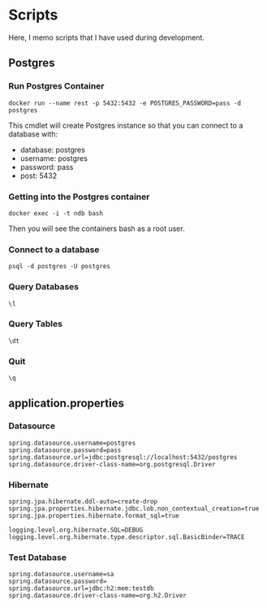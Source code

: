 # Scripts

Here, I memo scripts that I have used during development.

## Postgres

### Run Postgres Container

```
docker run --name rest -p 5432:5432 -e POSTGRES_PASSWORD=pass -d postgres

```

This cmdlet will create Postgres instance so that you can connect to a database with:
* database: postgres
* username: postgres
* password: pass
* post: 5432

### Getting into the Postgres container

```
docker exec -i -t ndb bash
```

Then you will see the containers bash as a root user.

### Connect to a database

```
psql -d postgres -U postgres
```

### Query Databases

```
\l
```

### Query Tables

```
\dt
```

### Quit

```
\q
```

## application.properties

### Datasource

```
spring.datasource.username=postgres
spring.datasource.password=pass
spring.datasource.url=jdbc:postgresql://localhost:5432/postgres
spring.datasource.driver-class-name=org.postgresql.Driver
```

### Hibernate

```
spring.jpa.hibernate.ddl-auto=create-drop
spring.jpa.properties.hibernate.jdbc.lob.non_contextual_creation=true
spring.jpa.properties.hibernate.format_sql=true

logging.level.org.hibernate.SQL=DEBUG
logging.level.org.hibernate.type.descriptor.sql.BasicBinder=TRACE
```

### Test Database

```
spring.datasource.username=sa
spring.datasource.password=
spring.datasource.url=jdbc:h2:mem:testdb
spring.datasource.driver-class-name=org.h2.Driver
```
